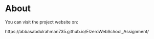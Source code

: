 <h1>About</h1>
<p>You can visit the project website on: </p>
<p>https://abbasabdulrahman735.github.io/ElzeroWebSchool_Assignment/</p>
